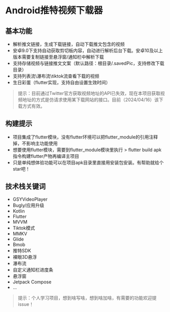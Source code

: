 # Android推特视频下载器
## 基本功能
- 解析推文链接，生成下载链接，自动下载推文包含的视频
- 安卓9.0下支持自动获取剪切板内容，自动进行解析后台下载。安卓10及以上版本需要复制链接至悬浮窗/通知栏中解析下载
- 支持存储视频与链接推文文案（默认路径：根目录/.savedPic，支持修改下载目录）
- 支持列表流\瀑布流\tiktok流查看下载的视频
- 生日彩蛋（flutter实现，支持自由设置生效时间）
> 提示：目前通过Twitter官方获取视频地址的API已失效，现在本项目获取视频地址的方式是仿请求使用某下载网站的接口。目前（2024/04/16）该下载方式有效。

## 构建提示
- 项目集成了flutter模块，没有flutter环境可以把flutter_module的引用注释掉，不影响主功能使用
- 想要使用flutter模块，需要到flutter_module模块里执行 > flutter build apk 指令构建flutter产物再编译主项目
- 只是单纯想体验功能可以在项目apk目录里直接用安装包安装。有帮助就给个star吧！

## 技术栈关键词
- GSYVideoPlayer
- Bugly/应用升级
- Kotlin
- Flutter
- MVVM
- Tiktok模式
- MMKV
- Glide
- Bmob
- 推特SDK
- 裸眼3D悬浮
- 瀑布流 
- 自定义通知栏进度条
- 悬浮窗
- Jetpack Compose
- ...

> 提示：个人学习项目，想到啥写啥，想到啥加啥，有需要的功能欢迎提issue！
